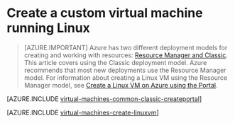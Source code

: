 <properties
    pageTitle="Create a custom Linux virtual machine | Azure"
    description="Learn how to create a custom Linux virtual machine from the Azure Classic Management Portal using the classic deployment model."
    services="virtual-machines-linux"
    documentationcenter=""
    author="cynthn"
    manager="timlt"
    editor="tysonn"
    tags="azure-service-management" />
<tags
    ms.assetid="260c610a-f0a0-4da0-a7a6-8cf4e35b7253"
    ms.service="virtual-machines-linux"
    ms.workload="infrastructure-services"
    ms.tgt_pltfrm="vm-linux"
    ms.devlang="na"
    ms.topic="article"
    ms.date="09/27/2016"
    wacn.date=""
    ms.author="cynthn" />

# Create a custom virtual machine running Linux
> [AZURE.IMPORTANT] 
> Azure has two different deployment models for creating and working with resources: [Resource Manager and Classic](/documentation/articles/resource-manager-deployment-model/). This article covers using the Classic deployment model. Azure recommends that most new deployments use the Resource Manager model. For information about creating a Linux VM using the Resource Manager model, see [Create a Linux VM on Azure using the Portal](/documentation/articles/virtual-machines-linux-quick-create-portal/).

[AZURE.INCLUDE [virtual-machines-common-classic-createportal](../../includes/virtual-machines-common-classic-createportal.md)]

[AZURE.INCLUDE [virtual-machines-create-linuxvm](../../includes/virtual-machines-create-linuxvm.md)]